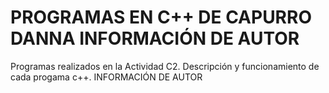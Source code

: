 # PROGRAMAS EN C++ DE CAPURRO DANNA INFORMACIÓN DE AUTOR 
Programas realizados en la Actividad C2. Descripción y funcionamiento de cada progama c++.
INFORMACIÓN DE AUTOR
